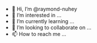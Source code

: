 - 👋 Hi, I’m @raymond-nuhey
- 👀 I’m interested in ...
- 🌱 I’m currently learning ...
- 💞️ I’m looking to collaborate on ...
- 📫 How to reach me ...

<!---
raymond-nuhey/raymond-nuhey is a ✨ special ✨ repository because its `README.md` (this file) appears on your GitHub profile.
You can click the Preview link to take a look at your changes.
--->
